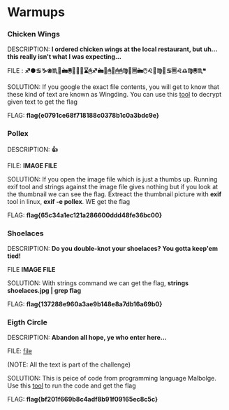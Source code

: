 # Warmups

### Chicken Wings

DESCRIPTION: **I ordered chicken wings at the local restaurant, but uh... this really isn't what I was expecting...**

FILE : **♐●♋♑❀♏📁🖮🖲📂♍♏⌛🖰♐🖮📂🖰📂🖰🖰♍📁🗏🖮🖰♌📂♍📁♋🗏♌♎♍🖲♏❝**

SOLUTION: If you google the exact file contents, you will get to know that these kind of text are known as Wingding. You can use this [tool](https://lingojam.com/WingDing) to decrypt
given text to get the flag

FLAG: **flag{e0791ce68f718188c0378b1c0a3bdc9e}**

### Pollex

DESCRIPTION: **👍**

FILE: **IMAGE FILE**

SOLUTION: If you open the image file which is just a thumbs up. Running exif tool and strings against the image file gives nothing but if you look at the thumbnail we can see the
flag. Extreact the thumbnail picture with **exif** tool in linux, **exif -e pollex**. WE get the flag

FLAG: **flag{65c34a1ec121a286600ddd48fe36bc00}**

### Shoelaces

DESCRIPTION: **Do you double-knot your shoelaces? You gotta keep'em tied!**

FILE **IMAGE FILE**

SOLUTION: With strings command we can get the flag, **strings shoelaces.jpg | grep flag**

FLAG: **flag{137288e960a3ae9b148e8a7db16a69b0}**

### Eigth Circle

DESCRIPTION: **Abandon all hope, ye who enter here...**

FILE: [file](./eight_circle.txt)

(NOTE: All the text is part of the challenge)

SOLUTION: This is peice of code from programming language Malbolge. Use this [tool](https://www.tutorialspoint.com/execute_malbolge_online.php) to run the code and get the flag

FLAG: **flag{bf201f669b8c4adf8b91f09165ec8c5c}**
